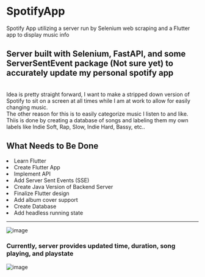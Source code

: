 # SpotifyApp
Spotify App utilizing a server run by Selenium web scraping and a Flutter app to display music info<br>
<h2>Server built with Selenium, FastAPI, and some ServerSentEvent package (Not sure yet) to accurately update my personal spotify app</h2><br>
Idea is pretty straight forward, I want to make a stripped down version of Spotify to sit on a screen at all times while I am at work to allow for easily changing music. <br>The other reason for this is to easily categorize music I listen to and like. Thiis is done by creating a database of songs and labeling them my own labels like Indie Soft, Rap, Slow, Indie Hard, Bassy, etc..
<br>
<h2>What Needs to Be Done</h2>
<li>Learn Flutter</li>
<li>Create Flutter App</li>
<li>Implement API</li>
<li>Add Server Sent Events (SSE)</li>
<li>Create Java Version of Backend Server</li>
<li>Finalize Flutter design</li>
<li>Add album cover support</li>
<li>Create Database</li>
<li>Add headless running state</li>
<hr>

![image](https://github.com/AntonioRivera03/SpotifyApp/assets/110839262/9f4023a4-ed27-4282-8b22-ea6553b67d87)

<h3>Currently, server provides updated time, duration, song playing, and playstate</h3>

![image](https://github.com/AntonioRivera03/SpotifyApp/assets/110839262/21e4ec55-45da-4a5b-a57b-31b38e1d345f)
